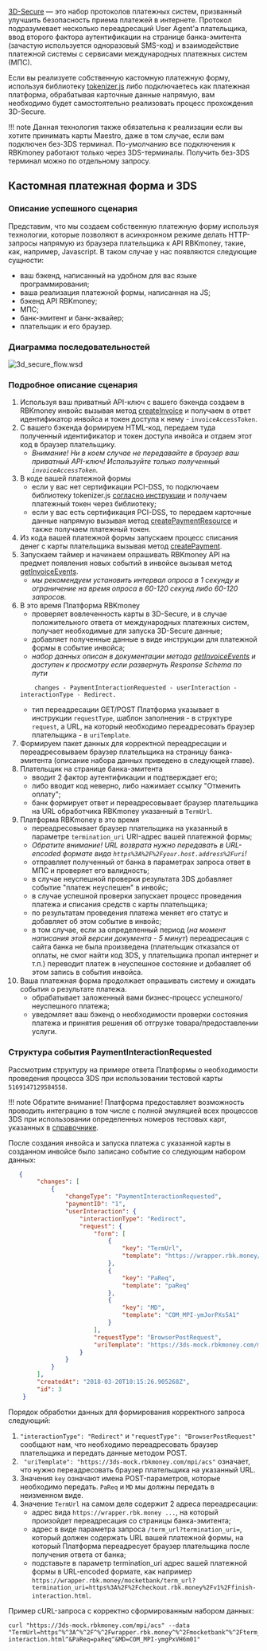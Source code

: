 [3D-Secure](https://en.wikipedia.org/wiki/3-D_Secure) — это набор протоколов платежных систем, призванный улучшить безопасность приема платежей в интернете. Протокол подразумевает несколько переадресаций User Agent'а плательщика, ввод второго фактора аутентификации на странице банка-эмитента (зачастую используется одноразовый SMS-код) и взаимодействие платежной системы с сервисами международных платежных систем (МПС).

Если вы реализуете собственную кастомную платежную форму, используя библиотеку [tokenizer.js](/integrations/tokenizer/) либо подключаетесь как платежная платформа, обрабатывая карточные данные напрямую, вам необходимо будет самостоятельно реализовать процесс прохождения 3D-Secure. 

!!! note
    Данная технология также обязательна к реализации если вы хотите принимать карты Maestro, даже в том случае, если вам подключен без-3DS терминал. По-умолчанию все подключения к RBKmoney работают только через 3DS-терминалы. Получить без-3DS терминал можно по отдельному запросу.

## Кастомная платежная форма и 3DS

### Описание успешного сценария

Представим, что мы создаем собственную платежную форму используя технологии, которые позволяют в асинхронном режиме делать HTTP-запросы напрямую из браузера плательщика к API RBKmoney, такие, как, например, Javascript. В таком случае у нас появляются следующие сущности:

- ваш бэкенд, написанный на удобном для вас языке программирования;
- ваша реализация платежной формы, написанная на JS;
- бэкенд API RBKmoney;
- МПС;
- банк-эмитент и банк-эквайер;
- плательщик и его браузер.

### Диаграмма последовательностей

![3d_secure_flow.wsd](/wsd/3d_secure_flow.svg)

### Подробное описание сценария

1. Используя ваш приватный API-ключ с вашего бэкенда создаем в RBKmoney инвойс вызывая метод [createInvoice](https://developer.rbk.money/api/#operation/createInvoice) и получаем в ответ идентификатор инвойса и токен доступа к нему - `invoiceAccessToken`.
2. С вашего бэкенда формируем HTML-код, передаем туда полученный идентификатор и токен доступа инвойса и отдаем этот код в браузер плательщику.
    - *Внимание! Ни в коем случае не передавайте в браузер ваш приватный API-ключ! Используйте только полученный `invoiceAccessToken`.*
3. В коде вашей платежной формы
    - если у вас нет сертификации PCI-DSS, то подключаем библиотеку tokenizer.js [согласно инструкции](/integrations/tokenizer/) и получаем платежный токен через библиотеку;
    - если у вас есть сертификация PCI-DSS, то передаем карточные данные напрямую вызывая метод [createPaymentResource](https://developer.rbk.money/api/#operation/createPaymentResource) и также получаем платежный токен.
4. Из кода вашей платежной формы запускаем процесс списания денег с карты плательщика вызывая метод [createPayment](https://developer.rbk.money/api/#operation/createPayment).
5. Запускаем таймер и начинаем опрашивать RBKmoney API на предмет появления новых событий в инвойсе вызывая метод [getInvoiceEvents](https://developer.rbk.money/api/#operation/getInvoiceEvents).
    - *мы рекомендуем установить интервал опроса в 1 секунду и ограничение на время опроса в 60-120 секунд либо 60-120 запросов.*
6. В это время Платформа RBKmoney
    - проверяет вовлеченность карты в 3D-Secure, и в случае положительного ответа от международных платежных систем, получает необходимые для запуска 3D-Secure данные;
    - добавляет полученные данные в виде инструкции для платежной формы в событие инвойса;
    - *набор данных описан в документации метода [getInvoiceEvents](https://developer.rbk.money/api/#operation/getInvoiceEvents) и доступен к просмотру если развернуть Response Schema по пути*
    ```
        changes - PaymentInteractionRequested - userInteraction -  interactionType - Redirect.
    ```
    - тип переадресации GET/POST Платформа указывает в инструкции `requestType`, шаблон заполнения - в структуре `request`, а URL, на который необходимо переадресовать браузер плательщика - в `uriTemplate`.
7. Формируем пакет данных для корректной переадресации и переадресовываем браузер плательщика на страницу банка-эмитента (описание набора данных приведено в следующей главе).
8. Плательщик на странице банка-эмитента
    - вводит 2 фактор аутентификации и подтверждает его;
    - либо вводит код неверно, либо нажимает ссылку "Отменить оплату";
    - банк формирует ответ и переадресовывает браузер плательщика на URL обработчика RBKmoney указанный в `TermUrl`.
9. Платформа RBKmoney в это время
    - переадресовывает браузер плательщика на указанный в параметре `termination_uri` URI-адрес вашей платежной формы;
    - *Обратите внимание! URL возврата нужно передавать в URL-encoded формате вида `https%3A%2F%2Fyour.host.address%2Furi`!*
    - отправляет полученный от банка в параметрах запроса ответ в МПС и проверяет его валидность;
    - в случае неуспешной проверки результата 3DS добавляет событие "платеж неуспешен" в инвойс;
    - в случае успешной проверки запускает процесс проведения платежа и списания средств с карты плательщика;
    - по результатам проведения платежа меняет его статус и добавляет об этом событие в инвойс;
    - в том случае, если за определенный период (*на момент написания этой версии документа - 5 минут*) переадресация с сайта банка не была произведена (плательщик отказался от оплаты, не смог найти код 3DS, у плательщика пропал интернет и т.п.) переводит платеж в неуспешное состояние и добавляет об этом запись в события инвойса.
10. Ваша платежная форма продолжает опрашивать систему и ожидать события о результате платежа.
    - обрабатывает заложенный вами бизнес-процесс успешного/неуспешного платежа;
    - уведомляет ваш бэкенд о необходимости проверки состояния платежа и принятия решения об отгрузке товара/предоставлении услуги.

### Структура события PaymentInteractionRequested

Рассмотрим структуру на примере ответа Платформы о необходимости проведения процесса 3DS при использовании тестовой карты `5169147129584558`. 

!!! note
    Обратите внимание! Платформа предоставляет возможность проводить интеграцию в том числе с полной эмуляцией всех процессов 3DS при использовании определенных номеров тестовых карт, указанных в [справочнике](/refs/testcards/).


После создания инвойса и запуска платежа с указанной карты в созданном инвойсе было записано событие со следующим набором данных:

```json
   {
        "changes": [
            {
                "changeType": "PaymentInteractionRequested",
                "paymentID": "1",
                "userInteraction": {
                    "interactionType": "Redirect",
                    "request": {
                        "form": [
                            {
                                "key": "TermUrl",
                                "template": "https://wrapper.rbk.money/mocketbank/term_url%7B%3Ftermination_uri%7D"
                            },
                            {
                                "key": "PaReq",
                                "template": "paReq"
                            },
                            {
                                "key": "MD",
                                "template": "COM_MPI-ymJorPXs5A1"
                            }
                        ],
                        "requestType": "BrowserPostRequest",
                        "uriTemplate": "https://3ds-mock.rbkmoney.com/mpi/acs"
                    }
                }
            }
        ],
        "createdAt": "2018-03-20T10:15:26.905268Z",
        "id": 3
    }
```

Порядок обработки данных для формирования корректного запроса следующий:

1. `"interactionType": "Redirect"` и `"requestType": "BrowserPostRequest"` сообщают нам, что необходимо переадресовать браузер плательщика и передать данные методом POST.
2. ` "uriTemplate": "https://3ds-mock.rbkmoney.com/mpi/acs"` означает, что нужно переадресовать браузер плательщика на указанный URL.
3. Значения `key` означают имена POST-параметров, которые необходимо передать. `PaReq` и `MD` мы должны передать в неизменном виде.
4. Значение `TermUrl` на самом деле содержит 2 адреса переадресации:
    - адрес вида `https://wrapper.rbk.money ...`, на который произойдет переадресация со страницы банка-эмитента;
    - адрес в виде параметра запроса `/term_url?termination_uri=`, который должен содержать URL вашей платежной формы, на который Платформа переадресует браузер плательщика после получения ответа от банка;
    - подставьте в параметр termination_uri адрес вашей платежной формы в URL-encoded формате, как например `https://wrapper.rbk.money/mocketbank/term_url?termination_uri=https%3A%2F%2Fcheckout.rbk.money%2Fv1%2Ffinish-interaction.html`.

Пример cURL-запроса с корректно сформированным набором данных:

```
curl "https://3ds-mock.rbkmoney.com/mpi/acs" --data "TermUrl=https^%^3A^%^2F^%^2Fwrapper.rbk.money^%^2Fmocketbank^%^2Fterm_url^%^3Ftermination_uri^%^3Dhttps^%^253A^%^252F^%^252Fcheckout.rbk.money^%^252Fv1^%^252Ffinish-interaction.html^&PaReq=paReq^&MD=COM_MPI-ymgPxVH6m01"
```
